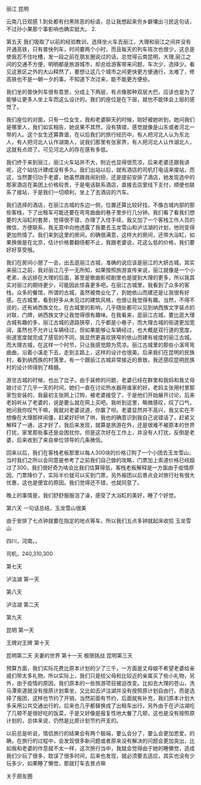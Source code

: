丽江 昆明

云南几日观感
1.到处都有扫黑除恶的标语，总让我想起来穷乡僻壤出刁民这句话，不过孙小果那个事影响也确实挺大。
2.


第五天
我们吸取了以前的经验教训，选择坐火车去丽江，大理和丽江之间并没有开通高铁，只有普快列车，时间要两个小时，而且每天的列车班次也很少，这总是使我忍不住吐槽，发一段之前在朋友圈说过的话，总觉得云南昆明，大理,丽江之间的交通不方便，明明都是旅游城市，却总给游客带来问题，车次少，选择少。看见这景区之外的大山释然了，要想让这几个城市之间更快更方便通行，太难了，修高铁也不是一朝一夕的事。不知道下次过来，能不能更方便些。

我们坐的普快列车很有意思，分成上下两层，有点像那种双层大巴，应该也是为了能够让更多人坐上车而这么设计的。我们的座位是在下层，就也不能体会上层的感觉了。

我们座位的对面，只有一位女生，我和老婆聊天的时候，刚好被她听到，她问我们是哪里人，我们如实相告，她说果不其然，没有猜错，感觉就像是山东或者河北一带的人。这个女生还算靠谱，在以后我们的旅行经历中，有人把河北人认为东北人，有人把河北人认作湖南人，说我们那里有张家界，有人把河北人认作湖北人，这就有点烦了。可见河北人的存在感有多低。

我们终于来到丽江，丽江火车站并不大，附近也显得很荒凉，后来老婆还跟我讲呢，这个站估计建成没有多久。我们出站以后，就有酒店的司机打电话来接站，而这，当然要归功于老婆，她虽然跟我闹别扭，还是提前安排了酒店，她发现选中的那家酒店在美团上价格较贵，于是电话联系酒店，直接去店里线下支付，顺便也联系了接站，于是我们一切顺利，坐上了去酒店的汽车。

我们选择的酒店，在丽江古城的东边一侧，位置还算比较好找，不像古城内部的那些客栈，下了出租车可能还要在弯弯曲曲的巷子里步行几分钟。我们看了看我们想要的大浴缸的套房，觉得很不错，办理了入住手续，我又加了一个客栈工作人员的微信，方便联系，我无意中向他透露了我要去玉龙雪山和泸沽湖的计划，他则变得更加热情了。我们来到这里的房间，的确很满意，这样大的房间，还带大浴缸，如果换做是在北京，估计价格要翻倍都不止，我跟老婆说，花这么低的价格，我们要好好享受哦。

我们在房间小憩了一会，出去逛丽江古城，准确的说应该是丽江的大妍古城，其实来丽江之前，我对丽江几乎一无所知，如果按照旅游宣传来说，丽江就像是一个小老弟，永远排在大理的后面，甚至是歌曲影视剧里也是提到大理的更多，所以我其实对丽江的期待更少，可能因此惊喜更多吧。在丽江古城里，我看到了众多的客栈，众多的餐馆，所谓的古城，虽然被商业化了，到她依山而建还是让我很有好感。在古城里，看到好多从未见过的建筑风格，也很让我觉得有趣。当然，不得不说的，还有纳西族文化，在古城里的影响，几乎随处都可以见到纳西族文字装点的对联，门牌，纳西族文字让我觉得很有趣味。在我看来，逛丽江古城，要比逛大理古城有趣的多，丽江古城的道路狭窄，几乎都是小巷子，而大理古城的街道更加宽阔，虽然也不允许让车辆经过，但如果能够让车辆经过，也大概是双行道的宽度，街道宽度就完成了感官的不同，我显然更喜欢狭窄的依山而建有坡度的丽江古城。而大理古城，在这样一个时节，只让我感觉颇为荒凉。丽江古城里的那些小溪弯弯曲曲，沿着小溪走下去，走到主路上，这样的设计也很美。后来我们在昆明的民族村，看到纳西族的村落里，有一个跟丽江古城非常接近的景致，我还感叹昆明民族村的设计师得到了精髓。

游览古城的时候，也出了岔子。由于装修的问题，老婆已经在群里和我妈和我丈母娘讨论了几乎一天的时间，她们一直在讨论热水器用谁家的好，老妈主张用村里那家包安装的，我最初主张网上订购，被老婆接受了，于是他们开始展开讨论，后来老妈听从了老婆的，说是要么就在网上买吧。我听到这里，略微感叹，叹了口气，她问我你叹气干嘛，我就对老婆说道，你赢了呗。老婆显然并不高兴，我又实在不想像在大理那样闹僵，赶紧好好哄了哄，我也的确意识到我自己说错话了，赶紧又解释了一通，这才好了。我后来发现，就算是旅游在外，还是很难不被原本的世界打扰，家里那些事还是会困扰你，但是这次好在工作上，并没有人打扰，反倒是老婆，后来收到了来自单位领导的几条微信。

回来以后，我们在客栈老板那里以每人300块的价格订购了一个小团去玉龙雪山，当时我们之所以会同意是参考了之前我们自己做的攻略，门票加上索道价格已经超过了300，我们很好奇为啥会比我们估算得低，客栈老板解释是一方面由于疫情原因，门票降价了，实际半价就可以买到门票，另外报团以后景点会对旅行社有很大优惠，这也是便宜的原因。我们觉得还不错，也就同意了。

晚上的事情是，我们舒舒服服泡了澡，感受了大浴缸的美好，睡了个好觉。


第六天
一句话总结，玉龙雪山很美

由于安排了七点钟就要在指定的地点等车，所以我们五点多钟就起床收拾
玉龙雪山

四川，河南。。

司机，240,310,300

第七天

泸沽湖 第一天

第八天

泸沽湖 第二天

第九天

昆明 第一天


王牌对王牌
第十天

昆明第二天
夫妻的世界
第十一天
极限挑战
昆明第三天


预算方面，我们实际花费比原本计划的少了三千，一方面是丈母娘不希望老婆给亲戚们带太多礼物，所以实际上，我们只是给父母和比较近的亲属买了些小礼物，另外，由于疫情的原因，我们原本的一些旅游项目被迫改变。比如去大理的苍山，洗马潭索道就没有按原计划乘坐，又比如去泸沽湖并没有按照原计划自由行，而是选择了报团，这样也节约了开销，当然前面有节约，后面就有补充，我们原本计划大多采用公共交通出行的，后来也几乎都替换成了出租车出行，另外由于在泸沽湖吃了几顿不是很好吃的饭菜，于是又好像是报复性地大餐了几顿，这也是没有按照原计划的，总体来说，仍然是比原计划节约开支的。


以前总是听说，情侣旅行的结果会有两个极端，要么会分了，要么会更加恩爱。的确，在旅行的过程中，会发现很多新问题或者原来没有解决的问题会更加突出，比如我和老婆的作息就不太一样，这次旅行当中，我就会觉得由于她的睡懒觉，造成我们少玩了很多，耽误了很多时间，后来也发现，就必须要去适应，其实也没有少玩多少，如果睡了懒觉，那就打车去景点嘛 


关于朋友圈



